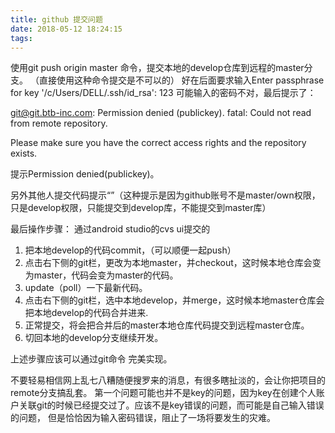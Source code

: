 ```yaml
---
title: github 提交问题
date: 2018-05-12 18:24:15
tags:
---
```


使用git push origin master 命令，提交本地的develop仓库到远程的master分支。
（直接使用这种命令提交是不可以的）
好在后面要求输入Enter passphrase for key '/c/Users/DELL/.ssh/id_rsa': 123
可能输入的密码不对，最后提示了：

git@git.btb-inc.com: Permission denied (publickey).
fatal: Could not read from remote repository.

Please make sure you have the correct access rights
and the repository exists.

提示Permission denied(publickey)。

<!--more-->

另外其他人提交代码提示“”（这种提示是因为github账号不是master/own权限，只是develop权限，只能提交到develop库，不能提交到master库）

最后操作步骤：
通过android studio的cvs ui提交的
1. 把本地develop的代码commit，（可以顺便一起push）
2. 点击右下侧的git栏，更改为本地master，并checkout，这时候本地仓库会变为master，代码会变为master的代码。
3. update（poll）一下最新代码。
4. 点击右下侧的git栏，选中本地develop，并merge，这时候本地master仓库会把本地develop的代码合并进来.
5. 正常提交，将会把合并后的master本地仓库代码提交到远程master仓库。
6. 切回本地的develop分支继续开发。

上述步骤应该可以通过git命令 完美实现。

不要轻易相信网上乱七八糟随便搜罗来的消息，有很多瞎扯淡的，会让你把项目的remote分支搞乱套。
第一个问题可能也并不是key的问题，因为key在创建个人账户关联git的时候已经提交过了。应该不是key错误的问题，而可能是自己输入错误的问题，
但是恰恰因为输入密码错误，阻止了一场将要发生的灾难。